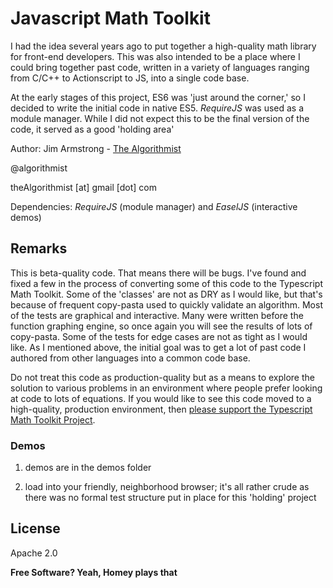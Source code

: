 # Javascript Math Toolkit

I had the idea several years ago to put together a high-quality math library for front-end developers.  This was also intended to be a place where I could bring together past code, written in a variety of languages ranging from C/C++ to Actionscript to JS, into a single code base.

At the early stages of this project, ES6 was 'just around the corner,' so I decided to write the initial code in native ES5.  _RequireJS_ was used as a module manager.  While I did not expect this to be the final version of the code, it served as a good 'holding area' 

Author:  Jim Armstrong - [The Algorithmist]

@algorithmist

theAlgorithmist [at] gmail [dot] com

Dependencies:  _RequireJS_ (module manager) and _EaselJS_ (interactive demos)


## Remarks

This is beta-quality code.  That means there will be bugs.  I've found and fixed a few in the process of converting some of this code to the Typescript Math Toolkit.  Some of the 'classes' are not as DRY as I would like, but that's because of frequent copy-pasta used to quickly validate an algorithm.  Most of the tests are graphical and interactive.  Many were written before the function graphing engine, so once again you will see the results of lots of copy-pasta.  Some of the tests for edge cases are not as tight as I would like.  As I mentioned above, the initial goal was to get a lot of past code I authored from other languages into a common code base.

Do not treat this code as production-quality but as a means to explore the solution to various problems in an environment where people prefer looking at code to lots of equations.  If you would like to see this code moved to a high-quality, production environment, then [please support the Typescript Math Toolkit Project].


### Demos

1. demos are in the demos folder

2. load into your friendly, neighborhood browser; it's all rather crude as there was no formal test structure put in place for this 'holding' project


License
----

Apache 2.0

**Free Software? Yeah, Homey plays that**

[//]: # (kudos http://stackoverflow.com/questions/4823468/store-comments-in-markdown-syntax)

[The Algorithmist]: <http://algorithmist.net>

[please support the Typescript Math Toolkit Project]: <https://www.gofundme.com/29rnckk>